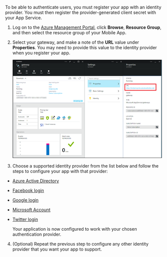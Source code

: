 

To be able to authenticate users, you must register your app with an identity provider. You must then register the provider-generated client secret with your App Service.

1. Log on to the [Azure Management Portal], click **Browse**, **Resource Group**, and then select the resource group of your Mobile App.

2. Select your gateway, and make a note of the **URL** value under **Properties**. You may need to provide this value to the identity provider when you register your app.

   	![](./media/app-service-mobile-register-authentication/gateway-uri.png)

3. Choose a supported identity provider from the list below and follow the steps to configure your app with that provider:

 - <a href="/en-us/documentation/articles/app-service-mobile-how-to-configure-active-directory-authentication-preview/" target="_blank">Azure Active Directory</a>
 - <a href="/en-us/documentation/articles/app-service-mobile-how-to-configure-facebook-authentication-preview/" target="_blank">Facebook login</a>
 - <a href="/en-us/documentation/articles/app-service-mobile-how-to-configure-google-authentication-preview/" target="_blank">Google login</a>
 - <a href="/en-us/documentation/articles/app-service-mobile-how-to-configure-microsoft-authentication-preview/" target="_blank">Microsoft Account</a>
 - <a href="/en-us/documentation/articles/app-service-mobile-how-to-configure-twitter-authentication-preview/" target="_blank">Twitter login</a>

	Your application is now configured to work with your chosen authentication provider.

4. (Optional) Repeat the previous step to configure any other identity provider that you want your app to support. 

<!-- URLs. -->
[Azure Management Portal]: https://manage.windowsazure.com/
